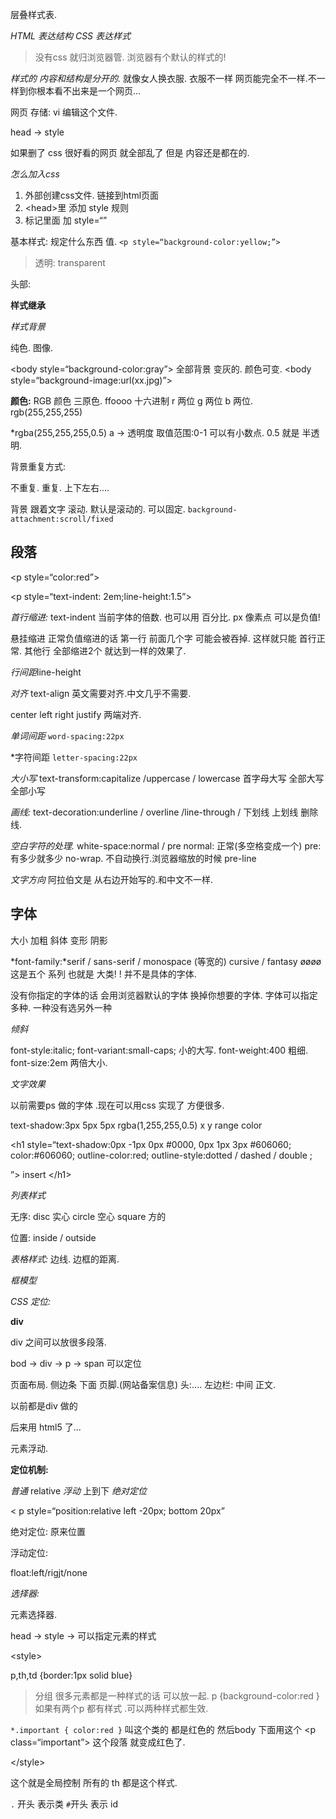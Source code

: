 
层叠样式表.

*HTML 表达结构*
*CSS  表达样式*
> 没有css 就归浏览器管. 浏览器有个默认的样式的!

*样式的 内容和结构是分开的.*
就像女人换衣服. 
衣服不一样 网页能完全不一样.不一样到你根本看不出来是一个网页…






网页 存储: 
vi 编辑这个文件.



head
→ style 


如果删了 css 
很好看的网页 就全部乱了  但是 内容还是都在的.

*怎么加入css*
1. 外部创建css文件. 链接到html页面
2. \<head\>里 添加 style 规则
3. 标记里面 加 style=“”

基本样式:
规定什么东西  值.
`<p style=“background-color:yellow;”>`
> 透明: transparent

头部:


**样式继承**








*样式背景*


纯色. 图像. 

\<body style=“background-color:gray”\>
全部背景 变灰的.  颜色可变.
\<body style=“background-image:url(xx.jpg)”\>




**颜色:**
RGB 颜色   三原色. ffoooo 
十六进制 r 两位 g 两位 b 两位.
rgb(255,255,255)

\*rgba(255,255,255,0.5)
a → 透明度  取值范围:0-1   可以有小数点.
0.5 就是 半透明.



背景重复方式:

不重复. 重复. 上下左右.... 






背景 跟着文字 滚动.
默认是滚动的.  可以固定.
`background-attachment:scroll/fixed   `






## 段落
\<p style=“color:red”\>

\<p style=“text-indent: 2em;line-height:1.5”\>

*首行缩进:* text-indent
当前字体的倍数.
也可以用    百分比. px 像素点
 可以是负值!


悬挂缩进
正常负值缩进的话  第一行 前面几个字 可能会被吞掉.
这样就只能 首行正常. 其他行 全部缩进2个 就达到一样的效果了.


*行间距*line-height


*对齐* text-align
英文需要对齐.中文几乎不需要.


center left right 
justify 两端对齐.

*单词间距*
`word-spacing:22px`

\*字符间距
`letter-spacing:22px`


*大小写*
text-transform:capitalize /uppercase / lowercase
首字母大写 全部大写 全部小写


*画线:*
text-decoration:underline / overline /line-through / 
下划线 上划线 删除线.


*空白字符的处理.*
white-space:normal / pre 
normal: 正常(多空格变成一个) 
pre:  有多少就多少
no-wrap. 不自动换行.浏览器缩放的时候
pre-line



*文字方向*
 阿拉伯文是 从右边开始写的.和中文不一样.






## 字体

大小 加粗 斜体 变形 阴影 

*font-family:*serif / sans-serif / monospace (等宽的)
cursive / fantasy øøøø
这是五个 系列 也就是 大类! !  并不是具体的字体.


没有你指定的字体的话 会用浏览器默认的字体 换掉你想要的字体.
字体可以指定多种. 一种没有选另外一种



*倾斜*

font-style:italic; 
font-variant:small-caps;  小的大写.
font-weight:400  粗细.
font-size:2em 两倍大小.







*文字效果*

以前需要ps 做的字体 .现在可以用css 实现了 方便很多.

text-shadow:3px 5px 5px rgba(1,255,255,0.5)
x y range color

\<h1 style=“text-shadow:0px -1px 0px #0000,
0px 1px 3px #606060; color:#606060;
outline-color:red;
outline-style:dotted / dashed / double ;

”\> insert \</h1\>




*列表样式*

无序: 
disc 实心
circle 空心
square 方的

 位置:
inside / outside




*表格样式:*
边线. 边框的距离.





*框模型*




*CSS 定位:*

**div**


div 之间可以放很多段落.

bod → div → p → span 可以定位

页面布局. 
侧边条 
下面 页脚.(网站备案信息)
头:....
左边栏:
 中间 正文.

以前都是div 做的

后来用 html5 了...


元素浮动.


**定位机制:**

*普通*
relative *浮动*         上到下
*绝对定位*


\< p style=“position:relative left -20px; bottom 20px” 


绝对定位:  原来位置


浮动定位:

float:left/rigjt/none




*选择器:*


元素选择器.


head → style → 可以指定元素的样式


\<style\>

  p,th,td {border:1px solid blue}
> 分组 很多元素都是一种样式的话 可以放一起.
  p {background-color:red }
如果有两个p 都有样式 .可以两种样式都生效.

`*.important { color:red }`
叫这个类的 都是红色的
然后body 下面用这个
\<p class=“important”\>
这个段落 就变成红色了.



\</style\>

这个就是全局控制
所有的 th 都是这个样式.



`.` 开头 表示类
`#`开头 表示 id




















































































